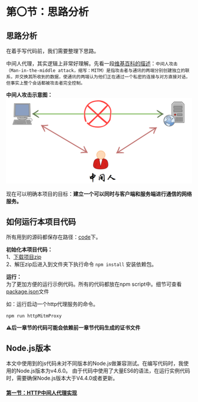 # 第〇节：思路分析

思路分析
--------

在着手写代码前，我们需要整理下思路。

中间人代理，其实逻辑上非常好理解。先看一段[维基百科的描述](https://zh.wikipedia.org/wiki/%E4%B8%AD%E9%97%B4%E4%BA%BA%E6%94%BB%E5%87%BB)：`中间人攻击（Man-in-the-middle attack，缩写：MITM）是指攻击者与通讯的两端分别创建独立的联系，并交换其所收到的数据，使通讯的两端认为他们正在通过一个私密的连接与对方直接对话，但事实上整个会话都被攻击者完全控制。`  

**中间人攻击示意图：**  
<img src="img/Chapter0/MITM.png" width="650px" />

现在可以明确本项目的目标：**建立一个可以同时与客户端和服务端进行通信的网络服务。**

如何运行本项目代码
--------
所有用到的源码都保存在路径：[code](../code)下。

**初始化本项目代码：**  
1、[下载项目zip](https://github.com/wuchangming/https-mitm-proxy-handbook/archive/master.zip)  
2、解压zip后进入到文件夹下执行命令 `npm install` 安装依赖包。

**运行：**  
为了更加方便的运行示例代码。所有的代码都放在npm script中。细节可查看[package.json](../package.json)文件

如：运行启动一个http代理服务的命令。
```
npm run httpMitmProxy
```
**⚠️后一章节的代码可能会依赖前一章节代码生成的证书文件**

Node.js版本
--------

本文中使用到的js代码未对不同版本的Node.js做兼容测试。在编写代码时，我使用的Node.js版本为v4.6.0。 由于代码中使用了大量ES6的语法，在运行实例代码时，需要确保Node.js版本大于V4.4.0或者更新。


#### [第一节：HTTP中间人代理实现](./Chapter1.md)
